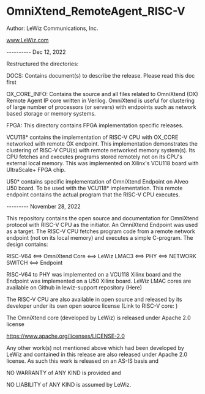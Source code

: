 # OmniXtend_RemoteAgent_RISC-V

Author: LeWiz Communications, Inc.

www.LeWiz.com

---------- Dec 12, 2022

Restructured the directories:

DOCS: Contains document(s) to describe the release. Please read this doc first

OX_CORE_INFO: Contains the source and all files related to OmniXtend (OX) Remote Agent IP core written in Verilog. OmniXtend is useful for clustering of large number of processors (or servers) with endpoints such as network based storage or memory systems.

FPGA: This directory contains FPGA implementation specific releases. 

VCU118* contains the implementation of RISC-V CPU with OX_CORE networked with remote OX endpoint. This implementation demonstrates the clustering of RISC-V CPU(s) with remote networked memory system(s). Its CPU fetches and executes programs stored remotely not on its CPU's external local memory. This was implemented on Xilinx's VCU118 board with UltraScale+ FPGA chip.

U50* contains specific implementation of OmniXtend Endpoint on Alveo U50 board. To be used with the VCU118* implementation. This remote endpoint contains the actual program that the RISC-V CPU executes.



--------- November 28, 2022

This repository contains the open source and documentation for OmniXtend protocol with RISC-V CPU as the initiator.
An OmniXtend Endpoint was used as a target. The RISC-V CPU fetches program code from a remote network endpoint (not
on its local memory) and executes a simple C-program. The design contains:

RISC-V64 <==> OmniXtend Core <==> LeWiz LMAC3 <==> PHY <==> NETWORK SWITCH <==> Endpoint

RISC-V64 to PHY was implemented on a VCU118 Xilinx board and the Endpoint was implemented on a U50 Xilinx board.
LeWiz LMAC cores are available on Github in lewiz-support repository (Here)

The RISC-V CPU are also available in open source and released by its developer under its own open source license
(Link to RISC-V core:   )

The OmniXtend core (developed by LeWiz) is released under Apache 2.0 license

https://www.apache.org/licenses/LICENSE-2.0

Any other work(s) not mentioned above which had been developed by LeWiz and contained in this release are also released under Apache 2.0 license.
As such this work is released on an AS-IS basis and 

NO WARRANTY of ANY KIND is provided and 

NO LIABILITY of ANY KIND is assumed by LeWiz.

